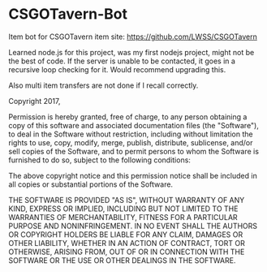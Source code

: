 # CSGOTavern-Bot

Item bot for CSGOTavern item site: https://github.com/LWSS/CSGOTavern

Learned node.js for this project, was my first nodejs project, might not be the best of code. 
If the server is unable to be contacted, it goes in a recursive loop checking for it. Would recommend upgrading this.

Also multi item transfers are not done if I recall correctly. 


Copyright 2017,

Permission is hereby granted, free of charge, to any person obtaining a copy of this software and associated documentation files (the "Software"), to deal in the Software without restriction, including without limitation the rights to use, copy, modify, merge, publish, distribute, sublicense, and/or sell copies of the Software, and to permit persons to whom the Software is furnished to do so, subject to the following conditions:

The above copyright notice and this permission notice shall be included in all copies or substantial portions of the Software.

THE SOFTWARE IS PROVIDED "AS IS", WITHOUT WARRANTY OF ANY KIND, EXPRESS OR IMPLIED, INCLUDING BUT NOT LIMITED TO THE WARRANTIES OF MERCHANTABILITY, FITNESS FOR A PARTICULAR PURPOSE AND NONINFRINGEMENT. IN NO EVENT SHALL THE AUTHORS OR COPYRIGHT HOLDERS BE LIABLE FOR ANY CLAIM, DAMAGES OR OTHER LIABILITY, WHETHER IN AN ACTION OF CONTRACT, TORT OR OTHERWISE, ARISING FROM, OUT OF OR IN CONNECTION WITH THE SOFTWARE OR THE USE OR OTHER DEALINGS IN THE SOFTWARE.